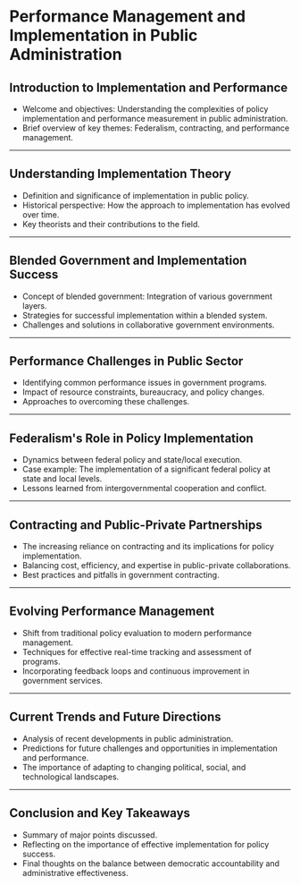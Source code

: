 # Performance Management and Implementation in Public Administration

## Introduction to Implementation and Performance
- Welcome and objectives: Understanding the complexities of policy implementation and performance measurement in public administration.
- Brief overview of key themes: Federalism, contracting, and performance management.

---

## Understanding Implementation Theory
- Definition and significance of implementation in public policy.
- Historical perspective: How the approach to implementation has evolved over time.
- Key theorists and their contributions to the field.

---

## Blended Government and Implementation Success
- Concept of blended government: Integration of various government layers.
- Strategies for successful implementation within a blended system.
- Challenges and solutions in collaborative government environments.

---

## Performance Challenges in Public Sector
- Identifying common performance issues in government programs.
- Impact of resource constraints, bureaucracy, and policy changes.
- Approaches to overcoming these challenges.

---

## Federalism's Role in Policy Implementation
- Dynamics between federal policy and state/local execution.
- Case example: The implementation of a significant federal policy at state and local levels.
- Lessons learned from intergovernmental cooperation and conflict.

---

## Contracting and Public-Private Partnerships
- The increasing reliance on contracting and its implications for policy implementation.
- Balancing cost, efficiency, and expertise in public-private collaborations.
- Best practices and pitfalls in government contracting.

---

## Evolving Performance Management
- Shift from traditional policy evaluation to modern performance management.
- Techniques for effective real-time tracking and assessment of programs.
- Incorporating feedback loops and continuous improvement in government services.

---

## Current Trends and Future Directions
- Analysis of recent developments in public administration.
- Predictions for future challenges and opportunities in implementation and performance.
- The importance of adapting to changing political, social, and technological landscapes.

---

## Conclusion and Key Takeaways
- Summary of major points discussed.
- Reflecting on the importance of effective implementation for policy success.
- Final thoughts on the balance between democratic accountability and administrative effectiveness.

